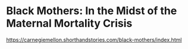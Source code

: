 # Black Mothers: In the Midst of the Maternal Mortality Crisis

https://carnegiemellon.shorthandstories.com/black-mothers/index.html
